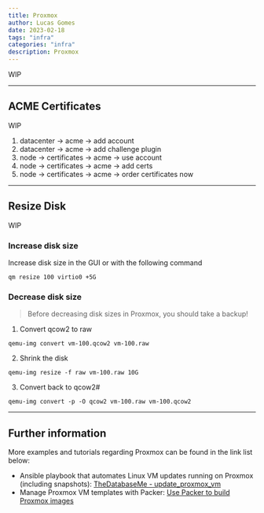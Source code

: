 ```yaml
---
title: Proxmox
author: Lucas Gomes
date: 2023-02-18
tags: "infra"
categories: "infra"
description: Proxmox
---
```

WIP

---

## ACME Certificates

WIP

1. datacenter -> acme -> add account
2. datacenter -> acme -> add challenge plugin
3. node -> certificates -> acme -> use account
4. node -> certificates -> acme -> add certs
5. node -> certificates -> acme -> order certificates now

---

## Resize Disk

WIP

### Increase disk size

Increase disk size in the GUI or with the following command

```
qm resize 100 virtio0 +5G
```

### Decrease disk size
>
> Before decreasing disk sizes in Proxmox, you should take a backup!

1. Convert qcow2 to raw

```
qemu-img convert vm-100.qcow2 vm-100.raw
```

2. Shrink the disk

```
qemu-img resize -f raw vm-100.raw 10G
```

3. Convert back to qcow2#

```
qemu-img convert -p -O qcow2 vm-100.raw vm-100.qcow2
```

---

## Further information

More examples and tutorials regarding Proxmox can be found in the link list below:

- Ansible playbook that automates Linux VM updates running on Proxmox (including snapshots): [TheDatabaseMe - update_proxmox_vm](https://github.com/thedatabaseme/update_proxmox_vm)
- Manage Proxmox VM templates with Packer: [Use Packer to build Proxmox images](https://thedatabaseme.de/2022/10/16/what-a-golden-boy-use-packer-to-build-proxmox-images/)
